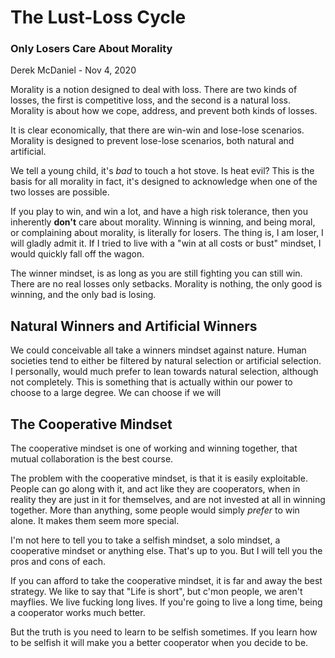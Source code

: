 # The Lust-Loss Cycle
### Only Losers Care About Morality
Derek McDaniel - Nov 4, 2020

Morality is a notion designed to deal with loss.  There are two kinds of losses, the first is
competitive loss, and the second is a natural loss.  Morality is about how we cope, address, and
prevent both kinds of losses.

It is clear economically, that there are win-win and lose-lose scenarios.  Morality is designed to
prevent lose-lose scenarios, both natural and artificial.

We tell a young child, it's *bad* to touch a hot stove.  Is heat evil? This is the basis for all
morality in fact, it's designed to acknowledge when one of the two losses are possible.

If you play to win, and win a lot, and have a high risk tolerance, then you inherently **don't**
care about morality.  Winning is winning, and being moral, or complaining about morality, is
literally for losers.  The thing is, I am loser, I will gladly admit it.  If I tried to live with a
"win at all costs or bust" mindset, I would quickly fall off the wagon.

The winner mindset, is as long as you are still fighting you can still win.  There are no real
losses only setbacks.  Morality is nothing, the only good is winning, and the only bad is losing.

## Natural Winners and Artificial Winners

We could conceivable all take a winners mindset against nature.  Human societies tend to either be
filtered by natural selection or artificial selection.  I personally, would much prefer to lean
towards natural selection, although not completely.  This is something that is actually within our
power to choose to a large degree.  We can choose if we will 

## The Cooperative Mindset

The cooperative mindset is one of working and winning together, that mutual collaboration is the
best course.

The problem with the cooperative mindset, is that it is easily exploitable.  People can go along
with it, and act like they are cooperators, when in reality they are just in it for themselves, and
are not invested at all in winning together.  More than anything, some people would simply *prefer*
to win alone.  It makes them seem more special.

I'm not here to tell you to take a selfish mindset, a solo mindset, a cooperative mindset or
anything else.  That's up to you.  But I will tell you the pros and cons of each.

If you can afford to take the cooperative mindset, it is far and away the best strategy.  We like to
say that "Life is short", but c'mon people, we aren't mayflies.  We live fucking long lives.  If
you're going to live a long time, being a cooperator works much better.

But the truth is you need to learn to be selfish sometimes.  If you learn how to be selfish it will
make you a better cooperator when you decide to be.
